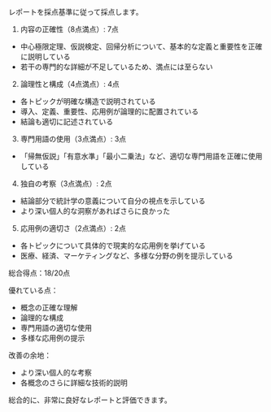 レポートを採点基準に従って採点します。

1. 内容の正確性（8点満点）: 7点
- 中心極限定理、仮説検定、回帰分析について、基本的な定義と重要性を正確に説明している
- 若干の専門的な詳細が不足しているため、満点には至らない

2. 論理性と構成（4点満点）: 4点
- 各トピックが明確な構造で説明されている
- 導入、定義、重要性、応用例が論理的に配置されている
- 結論も適切に記述されている

3. 専門用語の使用（3点満点）: 3点
- 「帰無仮説」「有意水準」「最小二乗法」など、適切な専門用語を正確に使用している

4. 独自の考察（3点満点）: 2点
- 結論部分で統計学の意義について自分の視点を示している
- より深い個人的な洞察があればさらに良かった

5. 応用例の適切さ（2点満点）: 2点
- 各トピックについて具体的で現実的な応用例を挙げている
- 医療、経済、マーケティングなど、多様な分野の例を提示している

総合得点：18/20点

優れている点：
- 概念の正確な理解
- 論理的な構成
- 専門用語の適切な使用
- 多様な応用例の提示

改善の余地：
- より深い個人的な考察
- 各概念のさらに詳細な技術的説明

総合的に、非常に良好なレポートと評価できます。